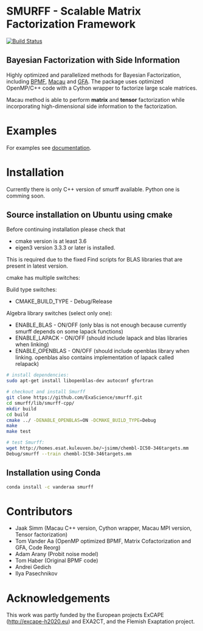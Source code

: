 # SMURFF - Scalable Matrix Factorization Framework
[![Build Status](https://travis-ci.org/ExaScience/smurff.svg?branch=master)](https://travis-ci.org/ExaScience/smurff)

## Bayesian Factorization with Side Information

Highly optimized and parallelized methods for Bayesian Factorization, including 
[BPMF](https://www.cs.toronto.edu/~amnih/papers/bpmf.pdf), 
[Macau](https://arxiv.org/abs/1509.04610) and
[GFA](https://arxiv.org/pdf/1411.5799.pdf).
The package uses optimized OpenMP/C++ code with a Cython wrapper to factorize large scale matrices.

Macau method is able to perform **matrix** and **tensor** factorization while incorporating high-dimensional side information to the factorization.

# Examples
For examples see [documentation](http://macau.readthedocs.io/en/latest/source/examples.html).

# Installation
Currently there is only C++ version of smurff available. Python one is comming soon.


## Source installation on Ubuntu using cmake

Before continuing installation please check that 
 - cmake version is at least 3.6
 - eigen3 version 3.3.3 or later is installed. 

This is required due to the fixed Find scripts for BLAS libraries that are present in latest version.

cmake has multiple switches:

Build type switches:
* CMAKE_BUILD_TYPE - Debug/Release

Algebra library switches (select only one):
* ENABLE_BLAS - ON/OFF (only blas is not enough because currently smurff depends on some lapack functions)
* ENABLE_LAPACK - ON/OFF (should include lapack and blas libraries when linking)
* ENABLE_OPENBLAS - ON/OFF (should include openblas library when linking. openblas also contains implementation of lapack called relapack)

```bash
# install dependencies:
sudo apt-get install libopenblas-dev autoconf gfortran

# checkout and install Smurff
git clone https://github.com/ExaScience/smurff.git
cd smurff/lib/smurff-cpp/
mkdir build
cd build
cmake ../ -DENABLE_OPENBLAS=ON -DCMAKE_BUILD_TYPE=Debug
make
make test

# test Smurff:
wget http://homes.esat.kuleuven.be/~jsimm/chembl-IC50-346targets.mm
Debug/smurff --train chembl-IC50-346targets.mm
```

## Installation using Conda
```bash
conda install -c vanderaa smurff 
```

# Contributors
- Jaak Simm (Macau C++ version, Cython wrapper, Macau MPI version, Tensor factorization)
- Tom Vander Aa (OpenMP optimized BPMF, Matrix Cofactorization and GFA, Code Reorg)
- Adam Arany (Probit noise model)
- Tom Haber (Original BPMF code)
- Andrei Gedich
- Ilya Pasechnikov

# Acknowledgements
This work was partly funded by the European projects ExCAPE (http://excape-h2020.eu) and
EXA2CT, and the Flemish Exaptation project.

